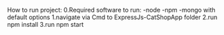 How to run project:
0.Required software to run:
-node
-npm
-mongo with default options
1.navigate via Cmd to ExpressJs-CatShopApp folder
2.run npm install
3.run npm start
